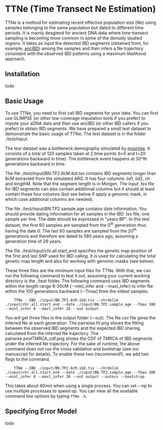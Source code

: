 # TTNe (Time Transect Ne Estimation)

TTNe is a method for estimating recent effective population size (_Ne_) using samples belonging to the same population but dated to different time periods. It is mainly desgiend for ancient DNA data where time transect sampling is becoming more common in some of the densely studied regions. It takes as input the detected IBD segments (obtained from, for example, [ancIBD](https://www.nature.com/articles/s41588-023-01582-w)) among the samples and then infers a Ne trajectory consistent with the observed IBD patterns using a maximum likelihood approach.

## Installation

todo

## Basic Usage

To use TTNe, you need to first call IBD segments for your data. You can first use GLIMPSE (or other low-coverage imputation tools if you prefer) to impute your aDNA data and then use ancIBD (or other IBD callers if you prefer) to obtain IBD segments. We have prepared a small test dataset to demonstrate the basic usage of TTNe. The test dataset is in the folder ./test/input.

The test dataset was a bottleneck demography simulated by [msprime](https://tskit.dev/msprime/docs/stable/intro.html). It consists of a total of 120 samples taken at 2 time points (t=0 and t=20 generations backward in time). The bottleneck event happens at 30^th generations backward in time. 

The file ./test/input/BN.TP2.8cM.ibd.tsv contains IBD segments longer than 8cM extracted from the simulated ARG. It has four columns: iid1, iid2, ch and lengthM. Note that the segment length is in Morgen. The input .tsv file for IBD segments can also contain additional columns but it should at least contain these four columns (but see below if apply a genomic mask, in which case additional columns are needed).

The file ./test/input/BN.TP2.sample.age contains date information. You should provide dating information for all samples in the IBD .tsv file, one sample per line. The date should be expressed in "years BP". In this test dataset, the first 60 samples are sampled from the 0<sup>th</sup> generation thus having the date 0. The last 60 samples are sampled from the 20<sup>th</sup> generations and therefore are dated to 580 years ago, assuming a generation time of 29 years.

The file ./test/input/chr.all.start_end specifies the genetic map position of the first and last SNP used for IBD calling. It is used for calculating the total genetic map length and also for working with genomic masks (see below).

These three files are the minimum input files for TTNe. With that, we can run the following command to test it out, assuming your current working directory is the ./test folder. The following command uses IBD segments within the length range 8-20cM (--minl_infer and --maxl_infer) to infer Ne within the 100 generations backward (--Tmax) from the oldest samples.

```
    TTNe --IBD ./input/BN.TP2.8cM.ibd.tsv --chrdelim ./input/chr.all.start_end --date ./input/BN.TP2.sample.age --Tmax 100 --minl_infer 8 --maxl_infer 20 --out output
```

You will get three files in the output folder (--out). The Ne.csv file gives the inferred Ne at each generation. The pairwise.fit.png shows the fitting between the observed IBD segments and the expected IBD sharing calculated from the inferred Ne trajectory. The pairwise.postTMRCA_cdf.png shows the CDF of TMRCA of IBD segments under the inferred Ne trajectory. For the sake of runtime, the above command does not run the cross validation and bootstrap (see our manuscript for details). To enable these two (recommend!), we add two flags to the command,

```
    TTNe --IBD ./input/BN.TP2.8cM.ibd.tsv --chrdelim ./input/chr.all.start_end --date ./input/BN.TP2.sample.age --Tmax 100 --minl_infer 8 --maxl_infer 20 --out output --autocv --bootstrap
```
This takes about 40min when using a single process. You can set --np to use multiple processes to speed up. You can view all the available command line options by typing `TTNe -h`.

## Specifying Error Model

todo





 